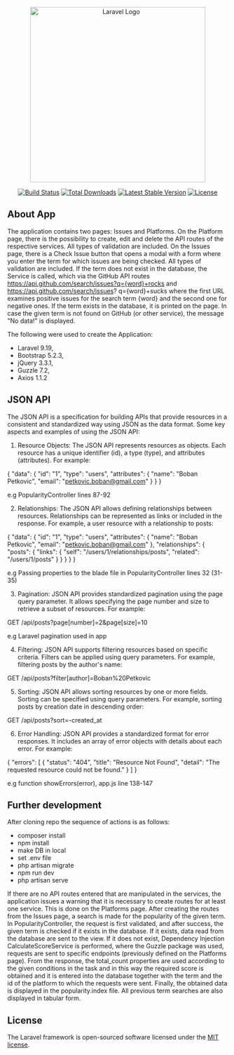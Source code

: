 <p align="center"><a href="https://laravel.com" target="_blank"><img src="https://raw.githubusercontent.com/laravel/art/master/logo-lockup/5%20SVG/2%20CMYK/1%20Full%20Color/laravel-logolockup-cmyk-red.svg" width="400" alt="Laravel Logo"></a></p>

<p align="center">
<a href="https://github.com/laravel/framework/actions"><img src="https://github.com/laravel/framework/workflows/tests/badge.svg" alt="Build Status"></a>
<a href="https://packagist.org/packages/laravel/framework"><img src="https://img.shields.io/packagist/dt/laravel/framework" alt="Total Downloads"></a>
<a href="https://packagist.org/packages/laravel/framework"><img src="https://img.shields.io/packagist/v/laravel/framework" alt="Latest Stable Version"></a>
<a href="https://packagist.org/packages/laravel/framework"><img src="https://img.shields.io/packagist/l/laravel/framework" alt="License"></a>
</p>

## About App

The application contains two pages: Issues and Platforms. On the Platform page, there is the possibility to create, edit and delete the API routes of the respective services. All types of validation are included. On the Issues page, there is a Check Issue button that opens a modal with a form where you enter the term for which issues are being checked. All types of validation are included. If the term does not exist in the database, the Service is called, which via the GitHub API routes https://api.github.com/search/issues?q={word}+rocks and https://api.github.com/search/issues? q={word}+sucks where the first URL examines positive issues for the search term {word} and the second one for negative ones. If the term exists in the database, it is printed on the page. In case the given term is not found on GitHub (or other service), the message "No data!" is displayed.

The following were used to create the Application:
- Laravel 9.19,
- Bootstrap 5.2.3,
- jQuery 3.3.1,
- Guzzle 7.2,
- Axios 1.1.2

## JSON API

The JSON API is a specification for building APIs that provide resources in a consistent and standardized way using JSON as the data format.
Some key aspects and examples of using the JSON API:


1. Resource Objects:
The JSON API represents resources as objects. Each resource has a unique identifier (id), a type (type), and attributes (attributes). For example:

{
  "data": {
    "id": "1",
    "type": "users",
    "attributes": {
      "name": "Boban Petkovic",
      "email": "petkovic.boban@gmail.com"
    }
  }
}

e.g
PopularityController lines 87-92



2. Relationships:
The JSON API allows defining relationships between resources. Relationships can be represented as links or included in the response. For example, a user resource with a relationship to posts:

{
  "data": {
    "id": "1",
    "type": "users",
    "attributes": {
      "name": "Boban Petkovic",
      "email": "petkovic.boban@gmail.com"
    },
    "relationships": {
      "posts": {
        "links": {
          "self": "/users/1/relationships/posts",
          "related": "/users/1/posts"
        }
      }
    }
  }
}

e.g
Passing properties to the blade file in PopularityController lines 32 (31-35)



3. Pagination:
JSON API provides standardized pagination using the page query parameter. It allows specifying the page number and size to retrieve a subset of resources. For example:

GET /api/posts?page[number]=2&page[size]=10

e.g
Laravel pagination used in app



4. Filtering:
JSON API supports filtering resources based on specific criteria. Filters can be applied using query parameters. For example, filtering posts by the author's name:

GET /api/posts?filter[author]=Boban%20Petkovic



5. Sorting:
JSON API allows sorting resources by one or more fields. Sorting can be specified using query parameters. For example, sorting posts by creation date in descending order:

GET /api/posts?sort=-created_at



6. Error Handling:
JSON API provides a standardized format for error responses. It includes an array of error objects with details about each error. For example:

{
  "errors": [
    {
      "status": "404",
      "title": "Resource Not Found",
      "detail": "The requested resource could not be found."
    }
  ]
}

e.g
function showErrors(error), app.js line 138-147


## Further development

After cloning repo the sequence of actions is as follows:

- composer install
- npm install
- make DB in local
- set .env file
- php artisan migrate
- npm run dev
- php artisan serve

If there are no API routes entered that are manipulated in the services, the application issues a warning that it is necessary to create routes for at least one service. This is done on the Platforms page. After creating the routes from the Issues page, a search is made for the popularity of the given term.
In PopularityController, the request is first validated, and after success, the given term is checked if it exists in the database. If it exists, data read from the database are sent to the view. If it does not exist, Dependency Injection CalculateScoreService is performed, where the Guzzle package was used, requests are sent to specific endpoints (previously defined on the Platforms page).
From the response, the total_count properties are used according to the given conditions in the task and in this way the required score is obtained and it is entered into the database together with the term and the id of the platform to which the requests were sent.
Finally, the obtained data is displayed in the popularity.index file. All previous term searches are also displayed in tabular form.


## License

The Laravel framework is open-sourced software licensed under the [MIT license](https://opensource.org/licenses/MIT).
